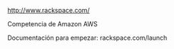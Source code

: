 http://www.rackspace.com/

Competencia de Amazon AWS

Documentación para empezar: rackspace.com/launch
